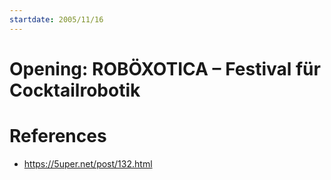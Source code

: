 ```yaml
---
startdate: 2005/11/16
---
```

# Opening: ROBÖXOTICA – Festival für Cocktailrobotik

# References
* https://5uper.net/post/132.html
